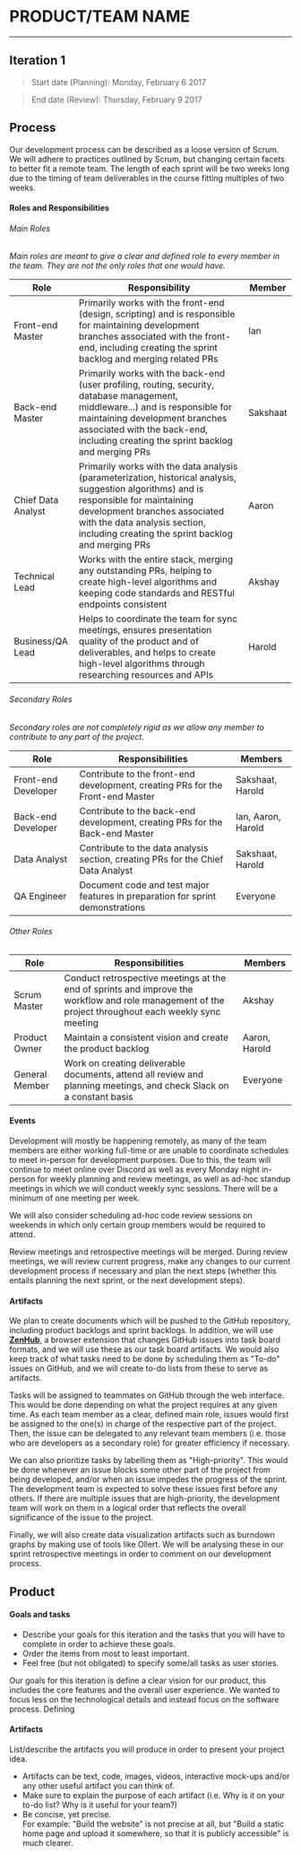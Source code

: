 # PRODUCT/TEAM NAME

---------------

## Iteration 1

>Start date (Planning): Monday, February 6 2017

>End date (Review): Thursday, February 9 2017

## Process

Our development process can be described as a loose version of Scrum. We will adhere to practices outlined by Scrum, but changing certain facets to better fit a remote team. The length of each sprint will be two weeks long due to the timing of team deliverables in the course fitting multiples of two weeks.


#### Roles and Responsibilities

###### Main Roles

*Main roles are meant to give a clear and defined role to every member in the team. They are not the only roles that one would have.*

| Role | Responsibility | Member |
| --- | --- | --- |
| Front-end Master | Primarily works with the front-end (design, scripting) and is responsible for maintaining development branches associated with the front-end, including creating the sprint backlog and merging related PRs | Ian |
| Back-end Master | Primarily works with the back-end (user profiling, routing, security, database management, middleware...) and is responsible for maintaining development branches associated with the back-end, including creating the sprint backlog and merging PRs | Sakshaat |
| Chief Data Analyst | Primarily works with the data analysis (parameterization, historical analysis, suggestion algorithms) and is responsible for maintaining development branches associated with the data analysis section, including creating the sprint backlog and merging PRs | Aaron |
| Technical Lead | Works with the entire stack, merging any outstanding PRs, helping to create high-level algorithms and keeping code standards and RESTful endpoints consistent | Akshay |
| Business/QA Lead | Helps to coordinate the team for sync meetings, ensures presentation quality of the product and of deliverables, and helps to create high-level algorithms through researching resources and APIs | Harold |

###### Secondary Roles

*Secondary roles are not completely rigid as we allow any member to contribute to any part of the project.*

| Role | Responsibilities | Members |
| --- | --- | --- |
| Front-end Developer | Contribute to the front-end development, creating PRs for the Front-end Master | Sakshaat, Harold |
| Back-end Developer | Contribute to the back-end development, creating PRs for the Back-end Master | Ian, Aaron, Harold |
| Data Analyst | Contribute to the data analysis section, creating PRs for the Chief Data Analyst | Sakshaat, Harold |
| QA Engineer | Document code and test major features in preparation for sprint demonstrations | Everyone |

###### Other Roles

| Role | Responsibilities | Members |
| --- | --- | --- |
| Scrum Master | Conduct retrospective meetings at the end of sprints and improve the workflow and role management of the project throughout each weekly sync meeting | Akshay | 
| Product Owner | Maintain a consistent vision and create the product backlog | Aaron, Harold |
| General Member | Work on creating deliverable documents, attend all review and planning meetings, and check Slack on a constant basis | Everyone |


#### Events

Development will mostly be happening remotely, as many of the team members are either working full-time or are unable to coordinate schedules to meet in-person for development purposes. Due to this, the team will continue to meet online over Discord as well as every Monday night in-person for weekly planning and review meetings, as well as ad-hoc standup meetings in which we will conduct weekly sync sessions. There will be a minimum of one meeting per week. 

We will also consider scheduling ad-hoc code review sessions on weekends in which only certain group members would be required to attend.

Review meetings and retrospective meetings will be merged. During review meetings, we will review current progress, make any changes to our current development process if necessary and plan the next steps (whether this entails planning the next sprint, or the next development steps).

#### Artifacts

We plan to create documents which will be pushed to the GitHub repository, including product backlogs and sprint backlogs. In addition, we will use **[ZenHub](https://www.zenhub.com/)**, a browser extension that changes GitHub issues into task board formats, and we will use these as our task board artifacts. We would also keep track of what tasks need to be done by scheduling them as "To-do" issues on GitHub, and we will create to-do lists from these to serve as artifacts. 

Tasks will be assigned to teammates on GitHub through the web interface. This would be done depending on what the project requires at any given time. As each team member as a clear, defined main role, issues would first be assigned to the one(s) in charge of the respective part of the project. Then, the issue can be delegated to any relevant team members (i.e. those who are developers as a secondary role) for greater efficiency if necessary.

We can also prioritize tasks by labelling them as "High-priority". This would be done whenever an issue blocks some other part of the project from being developed, and/or when an issue impedes the progress of the sprint. The development team is expected to solve these issues first before any others. If there are multiple issues that are high-priority, the development team will work on them in a logical order that reflects the overall significance of the issue to the project.

Finally, we will also create data visualization artifacts such as burndown graphs by making use of tools like Ollert. We will be analysing these in our sprint retrospective meetings in order to comment on our development process.


## Product

#### Goals and tasks

 * Describe your goals for this iteration and the tasks that you will have to complete in order to achieve these goals.
 * Order the items from most to least important.
 * Feel free (but not obligated) to specify some/all tasks as user stories.


Our goals for this iteration is define a clear vision for our product, this includes the core features and the overall user experience. We wanted to focus less on the technological details and instead focus on the software process. Defining

	
#### Artifacts

List/describe the artifacts you will produce in order to present your project idea.

 * Artifacts can be text, code, images, videos, interactive mock-ups and/or any other useful artifact you can think of.
 * Make sure to explain the purpose of each artifact (i.e. Why is it on your to-do list? Why is it useful for your team?)
 * Be concise, yet precise.         
   For example: "Build the website" is not precise at all, but "Build a static home page and upload it somewhere, so that it is publicly accessible" is much clearer.


